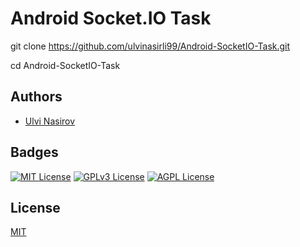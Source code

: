 
# Android Socket.IO Task


git clone https://github.com/ulvinasirli99/Android-SocketIO-Task.git

cd Android-SocketIO-Task


## Authors

- [Ulvi Nasirov](https://www.github.com/ulvinasirli99)


## Badges

[![MIT License](https://img.shields.io/badge/License-MIT-green.svg)](https://choosealicense.com/licenses/mit/)
[![GPLv3 License](https://img.shields.io/badge/License-GPL%20v3-yellow.svg)](https://opensource.org/licenses/)
[![AGPL License](https://img.shields.io/badge/license-AGPL-blue.svg)](http://www.gnu.org/licenses/agpl-3.0)


## License

[MIT](https://choosealicense.com/licenses/mit/)
